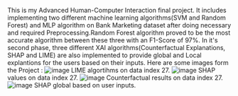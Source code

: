This is my Advanced Human-Computer Interaction final project. It includes implementing two different machine learning algorithms(SVM and Random Forest) and MLP algorithm on Bank Marketing dataset after doing necessary and required Preprocessing.Random Forest algorithm proved to be the most accurate algorithm between these three with an F1-Score of 97%.
In it's second phase, three different XAI algorithms(Counterfactual Explanations, SHAP and LIME) are also implemented to provide global and Local explantions for the users based on their inputs.
Here are some images form the Project : 
![image](https://github.com/Hooman7798/XAI-Algorithms-on-Bank-Marketing-dataset/assets/168962707/4417d252-9a12-46e1-bc93-414630d6007b)
 LIME algortihms on data index 27.
![image](https://github.com/Hooman7798/XAI-Algorithms-on-Bank-Marketing-dataset/assets/168962707/6b2f352e-6281-427f-9a10-09fbb074175b)
SHAP values on data index 27.
![image](https://github.com/Hooman7798/XAI-Algorithms-on-Bank-Marketing-dataset/assets/168962707/d5e91e3b-3eb1-47e3-9167-345961886f99)
Counterfactual results on data index 27.
![image](https://github.com/Hooman7798/XAI-Algorithms-on-Bank-Marketing-dataset/assets/168962707/68aa4dbe-2f14-4471-ba7b-2fa430e33895)
SHAP global based on user inputs.




